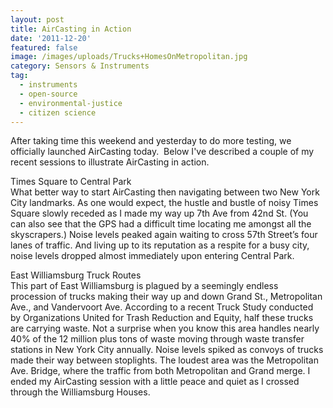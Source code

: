 ```yaml
---
layout: post
title: AirCasting in Action
date: '2011-12-20'
featured: false
image: /images/uploads/Trucks+HomesOnMetropolitan.jpg
category: Sensors & Instruments
tag:
  - instruments
  - open-source
  - environmental-justice
  - citizen science
---
```

<p>After taking time this weekend and yesterday to do more testing, we officially launched AirCasting today.  Below I've described a couple of my recent sessions to illustrate AirCasting in action.</p>
<p>Times Square to Central Park<br />
What better way to start AirCasting then navigating between two New York City landmarks. As one would expect, the hustle and bustle of noisy Times Square slowly receded as I made my way up 7th Ave from 42nd St. (You can also see that the GPS had a difficult time locating me amongst all the skyscrapers.) Noise levels peaked again waiting to cross 57th Street’s four lanes of traffic. And living up to its reputation as a respite for a busy city, noise levels dropped almost immediately upon entering Central Park.</p>
<p>East Williamsburg Truck Routes<br />
This part of East Williamsburg is plagued by a seemingly endless procession of trucks making their way up and down Grand St., Metropolitan Ave., and Vandervoort Ave. According to a recent Truck Study conducted by Organizations United for Trash Reduction and Equity, half these trucks are carrying waste. Not a surprise when you know this area handles nearly 40% of the 12 million plus tons of waste moving through waste transfer stations in New York City annually. Noise levels spiked as convoys of trucks made their way between stoplights. The loudest area was the Metropolitan Ave. Bridge, where the traffic from both Metropolitan and Grand merge. I ended my AirCasting session with a little peace and quiet as I crossed through the Williamsburg Houses.</p>

